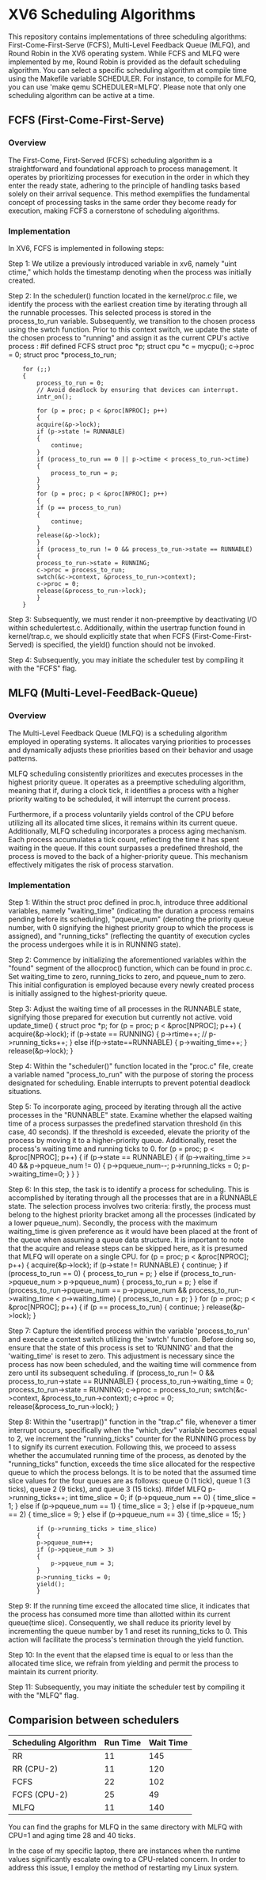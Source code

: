 # XV6 Scheduling Algorithms

This repository contains implementations of three scheduling algorithms: First-Come-First-Serve (FCFS), Multi-Level Feedback Queue (MLFQ), and Round Robin in the XV6 operating system. While FCFS and MLFQ were implemented by me, Round Robin is provided as the default scheduling algorithm. You can select a specific scheduling algorithm at compile time using the Makefile variable SCHEDULER. For instance, to compile for MLFQ, you can use 'make qemu SCHEDULER=MLFQ'. Please note that only one scheduling algorithm can be active at a time.

## FCFS (First-Come-First-Serve)

### Overview

The First-Come, First-Served (FCFS) scheduling algorithm is a straightforward and foundational approach to process management. It operates by prioritizing processes for execution in the order in which they enter the ready state, adhering to the principle of handling tasks based solely on their arrival sequence. This method exemplifies the fundamental concept of processing tasks in the same order they become ready for execution, making FCFS a cornerstone of scheduling algorithms.

### Implementation

In XV6, FCFS is implemented in following steps:

Step 1: We utilize a previously introduced variable in xv6, namely "uint ctime," which holds the timestamp denoting when the process was initially created.

Step 2: In the scheduler() function located in the kernel/proc.c file, we identify the process with the earliest creation time by iterating through all the runnable processes. This selected process is stored in the process_to_run variable. Subsequently, we transition to the chosen process using the swtch function. Prior to this context switch, we update the state of the chosen process to "running" and assign it as the current CPU's active process :
        #if defined FCFS
        struct proc *p;
        struct cpu *c = mycpu();
        c->proc = 0;
        struct proc *process_to_run;

        for (;;)
        {
            process_to_run = 0;
            // Avoid deadlock by ensuring that devices can interrupt.
            intr_on();

            for (p = proc; p < &proc[NPROC]; p++)
            {
            acquire(&p->lock);
            if (p->state != RUNNABLE)
            {
                continue;
            }
            if (process_to_run == 0 || p->ctime < process_to_run->ctime)
            {
                process_to_run = p;
            }
            }
            for (p = proc; p < &proc[NPROC]; p++)
            {
            if (p == process_to_run)
            {
                continue;
            }
            release(&p->lock);
            }
            if (process_to_run != 0 && process_to_run->state == RUNNABLE)
            {
            process_to_run->state = RUNNING;
            c->proc = process_to_run;
            swtch(&c->context, &process_to_run->context);
            c->proc = 0;
            release(&process_to_run->lock);
            }
        }
        

Step 3: Subsequently, we must render it non-preemptive by deactivating I/O within schedulertest.c. Additionally, within the usertrap function found in kernel/trap.c, we should explicitly state that when FCFS (First-Come-First-Served) is specified, the yield() function should not be invoked.

Step 4: Subsequently, you may initiate the scheduler test by compiling it with the "FCFS" flag.


## MLFQ (Multi-Level-FeedBack-Queue)

### Overview

The Multi-Level Feedback Queue (MLFQ) is a scheduling algorithm employed in operating systems. It allocates varying priorities to processes and dynamically adjusts these priorities based on their behavior and usage patterns.

MLFQ scheduling consistently prioritizes and executes processes in the highest priority queue. It operates as a preemptive scheduling algorithm, meaning that if, during a clock tick, it identifies a process with a higher priority waiting to be scheduled, it will interrupt the current process.

Furthermore, if a process voluntarily yields control of the CPU before utilizing all its allocated time slices, it remains within its current queue. Additionally, MLFQ scheduling incorporates a process aging mechanism. Each process accumulates a tick count, reflecting the time it has spent waiting in the queue. If this count surpasses a predefined threshold, the process is moved to the back of a higher-priority queue. This mechanism effectively mitigates the risk of process starvation.

### Implementation

Step 1: Within the struct proc defined in proc.h, introduce three additional variables, namely "waiting_time" (indicating the duration a process remains pending before its scheduling), "pqueue_num" (denoting the priority queue number, with 0 signifying the highest priority group to which the process is assigned), and "running_ticks" (reflecting the quantity of execution cycles the process undergoes while it is in RUNNING state).

Step 2: Commence by initializing the aforementioned variables within the "found" segment of the allocproc() function, which can be found in proc.c. Set waiting_time to zero, running_ticks to zero, and pqueue_num to zero. This initial configuration is employed because every newly created process is initially assigned to the highest-priority queue.

Step 3: Adjust the waiting time of all processes in the RUNNABLE state, signifying those prepared for execution but currently not active.
        void update_time()
        {
        struct proc *p;
        for (p = proc; p < &proc[NPROC]; p++)
        {
            acquire(&p->lock);
            if (p->state == RUNNING)
            {
            p->rtime++;
            // p->running_ticks++;
            }
            else if(p->state==RUNNABLE)
            {
            p->waiting_time++;
            }
            release(&p->lock);
        }

Step 4: Within the "scheduler()" function located in the "proc.c" file, create a variable named "process_to_run" with the purpose of storing the process designated for scheduling. Enable interrupts to prevent potential deadlock situations.

Step 5: To incorporate aging, proceed by iterating through all the active processes in the "RUNNABLE" state. Examine whether the elapsed waiting time of a process surpasses the predefined starvation threshold (in this case, 40 seconds). If the threshold is exceeded, elevate the priority of the process by moving it to a higher-priority queue. Additionally, reset the process's waiting time and running ticks to 0.
            for (p = proc; p < &proc[NPROC]; p++)
                {
                if (p->state == RUNNABLE)
                {
                    if (p->waiting_time >= 40 && p->pqueue_num != 0)
                    {
                    p->pqueue_num--;
                    p->running_ticks = 0;
                    p->waiting_time=0;
                    }
                }
                }

Step 6: In this step, the task is to identify a process for scheduling. This is accomplished by iterating through all the processes that are in a RUNNABLE state. The selection process involves two criteria: firstly, the process must belong to the highest priority bracket among all the processes (indicated by a lower pqueue_num). Secondly, the process with the maximum waiting_time is given preference as it would have been placed at the front of the queue when assuming a queue data structure. It is important to note that the acquire and release steps can be skipped  here, as it is presumed that MLFQ will operate on a single CPU.
    for (p = proc; p < &proc[NPROC]; p++)
        {
        acquire(&p->lock);
        if (p->state != RUNNABLE)
        {
            continue;
        }
        if (process_to_run == 0)
        {
            process_to_run = p;
        }
        else if (process_to_run->pqueue_num > p->pqueue_num)
        {
            process_to_run = p;
        }
        else if (process_to_run->pqueue_num == p->pqueue_num && process_to_run->waiting_time < p->waiting_time)
        {
            process_to_run = p;
        }
        }
        for (p = proc; p < &proc[NPROC]; p++)
        {
        if (p == process_to_run)
        {
            continue;
        }
        release(&p->lock);
        }

Step 7: Capture the identified process within the variable 'process_to_run' and execute a context switch utilizing the 'swtch' function. Before doing so, ensure that the state of this process is set to 'RUNNING' and that the 'waiting_time' is reset to zero. This adjustment is necessary since the process has now been scheduled, and the waiting time will commence from zero until its subsequent scheduling.
    if (process_to_run != 0 && process_to_run->state == RUNNABLE)
    {
      process_to_run->waiting_time = 0;
      process_to_run->state = RUNNING;
      c->proc = process_to_run;
      swtch(&c->context, &process_to_run->context);
      c->proc = 0;
      release(&process_to_run->lock);
    }

Step 8: Within the "usertrap()" function in the "trap.c" file, whenever a timer interrupt occurs, specifically when the "which_dev" variable becomes equal to 2, we increment the "running_ticks" counter for the RUNNING process by 1 to signify its current execution. Following this, we proceed to assess whether the accumulated running time of the process, as denoted by the "running_ticks" function, exceeds the time slice allocated for the respective queue to which the process belongs. It is to be noted that the assumed time slice values for the four queues are as follows: queue 0 (1 tick), queue 1 (3 ticks), queue 2 (9 ticks), and queue 3 (15 ticks).
        #ifdef MLFQ
            p->running_ticks++;
            int time_slice = 0;
            if (p->pqueue_num == 0)
            {
            time_slice = 1;
            }
            else if (p->pqueue_num == 1)
            {
            time_slice = 3;
            }
            else if (p->pqueue_num == 2)
            {
            time_slice = 9;
            }
            else if (p->pqueue_num == 3)
            {
            time_slice = 15;
            }

            if (p->running_ticks > time_slice)
            {
            p->pqueue_num++;
            if (p->pqueue_num > 3)
            {
                p->pqueue_num = 3;
            }
            p->running_ticks = 0;
            yield();
            }

Step 9: If the running time exceed the allocated time slice, it indicates that the process has consumed more time than allotted within its current queue(time slice). Consequently, we shall reduce its priority level by incrementing the queue number by 1 and reset its running_ticks to 0. This action will facilitate the process's termination through the yield function.

Step 10: In the event that the elapsed time is equal to or less than the allocated time slice, we refrain from yielding and permit the process to maintain its current priority.


Step 11: Subsequently, you may initiate the scheduler test by compiling it with the "MLFQ" flag.

## Comparision between schedulers

| Scheduling Algorithm  | Run Time | Wait Time |
|-----------------------|----------|-----------|
| RR                    | 11       | 145       |
| RR (CPU-2)            | 11       | 120       |
| FCFS                  | 22       | 102       |
| FCFS (CPU-2)          | 25       | 49        |
| MLFQ                  | 11       | 140       |

You can find the graphs for MLFQ in the same directory with MLFQ with CPU=1 and aging time 28 and 40 ticks.


In the case of my specific laptop, there are instances when the runtime values significantly escalate owing to a CPU-related concern. In order to address this issue, I employ the method of restarting my Linux system.


    
    

